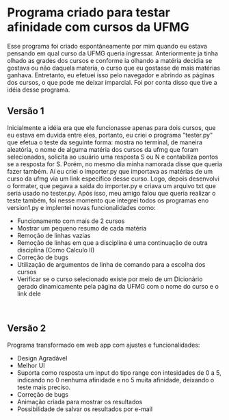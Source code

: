 # Programa criado para testar afinidade com cursos da UFMG</h2>

<p>Esse programa foi criado espontâneamente por mim quando eu estava pensando em qual curso da UFMG queria ingressar. Anteriormente ja tinha olhado as grades dos cursos e conforme ia olhando a matéria decidia se gostava ou não daquela materia, o curso que eu gostasse de mais matérias ganhava. Entretanto, eu efetuei isso pelo navegador e abrindo as páginas dos cursos, o que pode me deixar imparcial. Foi por conta disso que tive a idéia desse programa.</p>
<h2>Versão 1</h2>
<p>Inicialmente a idéia era que ele funcionasse apenas para dois cursos, que eu estava em duvida entre eles, portanto, eu criei o programa "tester.py" que efetua o teste da seguinte forma: mostra no terminal, de maneira aleatória, o nome de alguma matéria dos cursos da ufmg que foram selecionados, solicita ao usuário uma resposta S ou N e contabiliza pontos se a resposta for S. Porém, no mesmo dia minha namorada disse que queria fazer também. Aí eu criei o importer.py que importava as matérias de um curso da ufmg via um link específico desse curso. Logo, depois desenvolvi o formater, que pegava a saida do importer.py e criava um arquivo txt que seria usado no tester.py. Após isso, meu amigo falou que queria realizar o teste também, foi nesse momento que integrei todos os programas eno version1.py e implentei novas funcionalidades como:</p>

- Funcionamento com mais de 2 cursos
- Mostrar um pequeno resumo de cada matéria
- Remoção de linhas vazias
- Remoção de linhas em que a disciplina é uma continuação de outra disciplina (Como Calculo II)
- Correção de bugs
- Utilização de argumentos de linha de comando para a escolha dos cursos
- Verificar se o curso selecionado existe por meio de um Dicionário gerado dinamicamente pela página da UFMG com o nome do curso e o link dele

<br>
<h2>Versão 2</h2>
<p>Programa transformado em web app com ajustes e funcionalidades:</p>

- Design Agradável
- Melhor UI
- Suporta como resposta um input do tipo range con intesidades de 0 a 5, indicando no 0 nenhuma afinidade e no 5 muita afinidade, deixando o teste mais preciso.
- Correção de bugs
- Animação criada para mostrar os resultados 
- Possibilidade de salvar os resultados por e-mail
